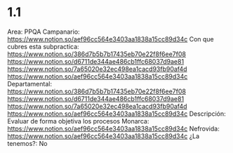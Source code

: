 # 1.1

Area: PPQA
Campanario: 
https://www.notion.so/aef96cc564e3403aa1838a15cc89d34c 
Con que cubres esta subpractica: https://www.notion.so/386d7b5b7b17435eb70e22f8f6ee7f08
https://www.notion.so/d6711de344ae486cb1ffc68037d9ae81 
https://www.notion.so/7a65020e32ec498ea1cacd93fb90af4d  
https://www.notion.so/aef96cc564e3403aa1838a15cc89d34c 
Departamental: https://www.notion.so/386d7b5b7b17435eb70e22f8f6ee7f08
https://www.notion.so/d6711de344ae486cb1ffc68037d9ae81 
https://www.notion.so/7a65020e32ec498ea1cacd93fb90af4d  
https://www.notion.so/aef96cc564e3403aa1838a15cc89d34c 
Descripción: Evaluar de forma objetiva los procesos
Monarca: 
https://www.notion.so/aef96cc564e3403aa1838a15cc89d34c 
Nefrovida: 
https://www.notion.so/aef96cc564e3403aa1838a15cc89d34c 
¿La tenemos?: No
